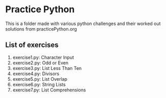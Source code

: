# Practice Python
This is a folder made with various python challenges
and their worked out solutions from practicePython.org

## List of exercises

1) exercise1.py: Character Input
2) exercise2.py: Odd or Even
3) exercise3.py: List Less Than Ten
4) exercise4.py: Divisors
5) exercise5.py: List Overlap
6) exercise6.py: String Lists
7) exercise7.py: List Comprehensions

